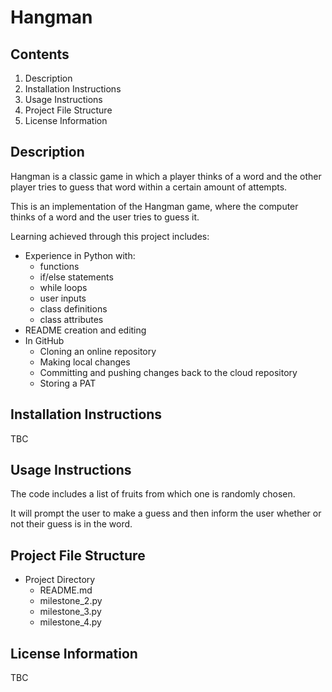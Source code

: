 # Hangman

## Contents

 1. Description
 1. Installation Instructions
 1. Usage Instructions
 1. Project File Structure
 1. License Information

## Description

Hangman is a classic game in which a player thinks of a word and the other player tries to guess that word within a certain amount of attempts.

This is an implementation of the Hangman game, where the computer thinks of a word and the user tries to guess it.

Learning achieved through this project includes:
- Experience in Python with: 
    - functions
    - if/else statements
    - while loops 
    - user inputs
    - class definitions
    - class attributes
- README creation and editing
- In GitHub
    - Cloning an online repository
    - Making local changes
    - Committing and pushing changes back to the cloud repository
    - Storing a PAT

## Installation Instructions

TBC

## Usage Instructions

The code includes a list of fruits from which one is randomly chosen.

It will prompt the user to make a guess and then inform the user whether or not their guess is in the word.

## Project File Structure

- Project Directory
    - README.md
    - milestone_2.py
    - milestone_3.py
    - milestone_4.py

## License Information

TBC
